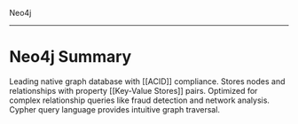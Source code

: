 Neo4j

---


# **Neo4j Summary**
Leading native graph database with [[ACID]] compliance. Stores nodes and relationships with property [[Key-Value Stores]] pairs. Optimized for complex relationship queries like fraud detection and network analysis. Cypher query language provides intuitive graph traversal.
